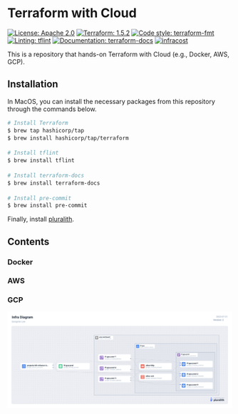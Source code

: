 # Terraform with Cloud

[![License: Apache 2.0](https://img.shields.io/badge/license-Apache--2.0-green.svg)](https://opensource.org/licenses/Apache-2.0)
[![Terraform: 1.5.2](https://img.shields.io/badge/terraform-1.5.2-blueviolet.svg)](https://github.com/hashicorp/terraform/blob/v1.5.2/CHANGELOG.md)
[![Code style: terraform-fmt](https://img.shields.io/badge/code%20style-terraform--fmt-black.svg)](https://developer.hashicorp.com/terraform/cli/commands/fmt)
[![Linting: tflint](https://img.shields.io/badge/linting-tflint-red)](https://github.com/terraform-linters/tflint)
[![Documentation: terraform-docs](https://img.shields.io/badge/documentation-terraform--docs-blue)](https://github.com/terraform-docs/terraform-docs)
[![infracost](https://img.shields.io/endpoint?url=https://dashboard.api.infracost.io/shields/json/cacc5d8c-a275-4970-b003-6a59246bd219/repos/27b1ae83-14e2-48a5-a51a-73538a1ac041/branch/fa194d47-2623-4f96-9764-955d0bf4e70d)](https://dashboard.infracost.io/org/kid33629/repos/27b1ae83-14e2-48a5-a51a-73538a1ac041?tab=settings)

This is a repository that hands-on Terraform with Cloud (e.g., Docker, AWS, GCP).

## Installation

In MacOS, you can install the necessary packages from this repository through the commands below.

```bash
# Install Terraform
$ brew tap hashicorp/tap
$ brew install hashicorp/tap/terraform

# Install tflint
$ brew install tflint

# Install terraform-docs
$ brew install terraform-docs

# Install pre-commit
$ brew install pre-commit
```

Finally, install [pluralith](https://docs.pluralith.com/docs/get-started/run-locally).

## Contents

### Docker

### AWS

### GCP

<p align="center"><img src="asset/tf_with_gcp_2.png" width="1400"></p>
